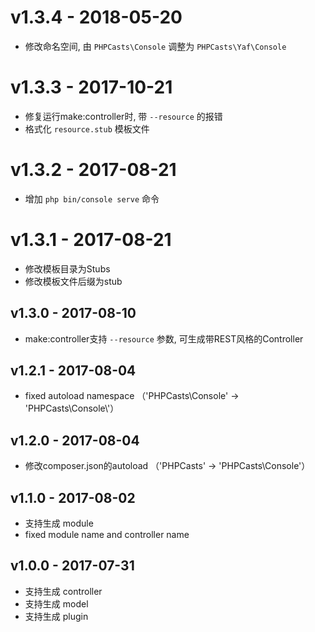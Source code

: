 # v1.3.4 - 2018-05-20
 - 修改命名空间, 由 `PHPCasts\Console` 调整为 `PHPCasts\Yaf\Console` 

# v1.3.3 - 2017-10-21
 - 修复运行make:controller时, 带 `--resource` 的报错
 - 格式化 `resource.stub` 模板文件
 
# v1.3.2 - 2017-08-21
 - 增加 `php bin/console serve` 命令

# v1.3.1 - 2017-08-21
 - 修改模板目录为Stubs 
 - 修改模板文件后缀为stub

## v1.3.0 - 2017-08-10
 - make:controller支持 `--resource` 参数, 可生成带REST风格的Controller
 
## v1.2.1 - 2017-08-04
 - fixed autoload namespace （'PHPCasts\\Console' -> 'PHPCasts\\Console\\'）
 
## v1.2.0 - 2017-08-04
 - 修改composer.json的autoload （'PHPCasts' -> 'PHPCasts\\Console'）

## v1.1.0 - 2017-08-02
 - 支持生成 module
 - fixed module name and controller name
 
## v1.0.0 - 2017-07-31
 - 支持生成 controller
 - 支持生成 model
 - 支持生成 plugin
